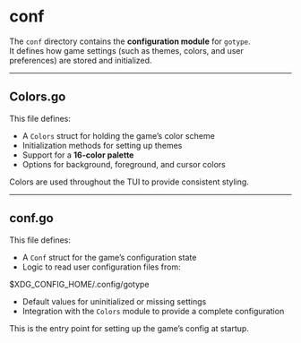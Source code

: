 # conf

The `conf` directory contains the **configuration module** for `gotype`.  
It defines how game settings (such as themes, colors, and user preferences) are stored and initialized.

---

## Colors.go

This file defines:

- A `Colors` struct for holding the game’s color scheme  
- Initialization methods for setting up themes  
- Support for a **16-color palette**  
- Options for background, foreground, and cursor colors  

Colors are used throughout the TUI to provide consistent styling.

---

## conf.go

This file defines:

- A `Conf` struct for the game’s configuration state  
- Logic to read user configuration files from:  

$XDG_CONFIG_HOME/.config/gotype

- Default values for uninitialized or missing settings  
- Integration with the `Colors` module to provide a complete configuration

This is the entry point for setting up the game’s config at startup.

